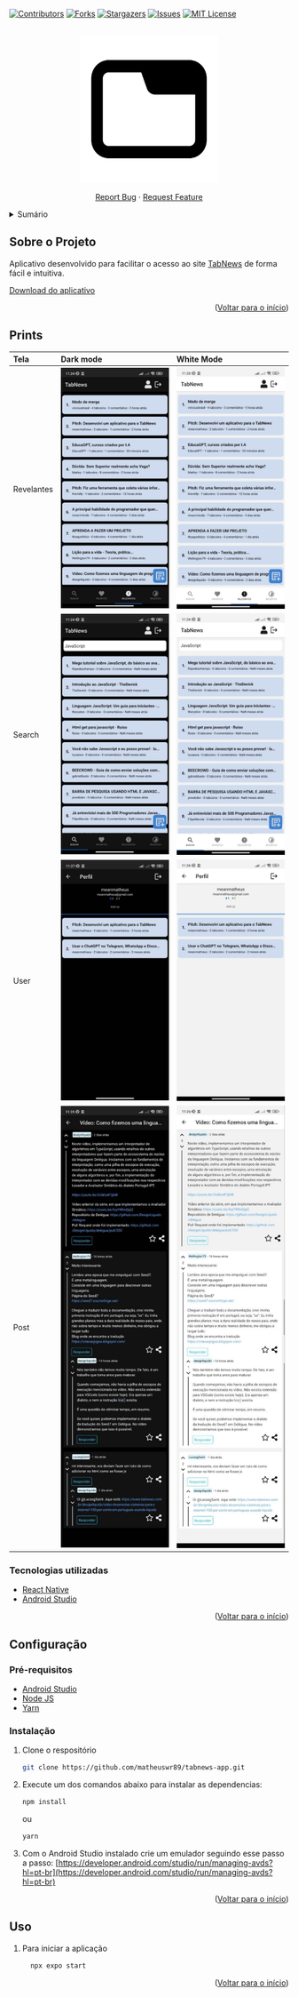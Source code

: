 <a id="readme-top"></a>

[![Contributors][contributors-shield]][contributors-url]
[![Forks][forks-shield]][forks-url]
[![Stargazers][stars-shield]][stars-url]
[![Issues][issues-shield]][issues-url]
[![MIT License][license-shield]][license-url]

<!-- PROJECT LOGO -->
<br />
<div align="center">
  <a href="https://github.com/matheuswr89/tabnews-app">
    <img src="./assets/splash.png" width="250px">
  </a>

  <p align="center">
    <a href="https://github.com/matheuswr89/tabnews-app/issues">Report Bug</a>
    ·
    <a href="https://github.com/matheuswr89/tabnews-app/issues">Request Feature</a>
  </p>
</div>

<!-- TABLE OF CONTENTS -->
<details>
  <summary>Sumário</summary>
  <ol>
    <li>
      <a href="#sobre-o-projeto">Sobre o Projeto</a>
      <ul>
        <li><a href="#tecnologias-utilizadas">Tecnologias utilizadas</a></li>
      </ul>
    </li>
    <li>
      <a href="#configuração">Configuração</a>
      <ul>
        <li><a href="#pré-requisitos">Pré-requisitos</a></li>
        <li><a href="#instalação">Instalação</a></li>
      </ul>
    </li>
    <li><a href="#uso">Uso</a></li>
    <!-- <li><a href="#contact">Contato</a></li> -->
  </ol>
</details>

<!-- ABOUT THE PROJECT -->

## Sobre o Projeto

Aplicativo desenvolvido para facilitar o acesso ao site [TabNews](www.tabnews.com.br/) de forma fácil e intuitiva.

[Download do aplicativo](https://github.com/matheuswr89/tabnews-app/raw/master/android/app/release/app-release.apk)

<p align="right">(<a href="#readme-top">Voltar para o início</a>)</p>

## Prints

| Tela       | Dark mode                                            | White Mode                                            |
| :--------- | :--------------------------------------------------- | :---------------------------------------------------- |
| Revelantes | <img src="./.img/revelantes-dark.jpg" width="250px"> | <img src="./.img/revelantes-white.jpg" width="250px"> |
| Search     | <img src="./.img/search-dark.jpg" width="250px">     | <img src="./.img/search-white.jpg" width="250px">     |
| User       | <img src="./.img/user-dark.jpg" width="250px">       | <img src="./.img/user-white.jpg" width="250px">       |
| Post       | <img src=".img/post-dark.jpg" width="250px">         | <img src=".img/post-white.jpg" width="250px">         |

### Tecnologias utilizadas

- [React Native](https://reactnative.dev/)
- [Android Studio](https://developer.android.com/studio)

<p align="right">(<a href="#readme-top">Voltar para o início</a>)</p>

<!-- GETTING STARTED -->

## Configuração

### Pré-requisitos

- [Android Studio](https://developer.android.com/studio)
- [Node JS](https://nodejs.org/en/)
- [Yarn](https://yarnpkg.com/)

### Instalação

1. Clone o respositório
   ```sh
   git clone https://github.com/matheuswr89/tabnews-app.git
   ```
2. Execute um dos comandos abaixo para instalar as dependencias:
   ```sh
   npm install
   ```
   ou
   ```sh
   yarn
   ```
3. Com o Android Studio instalado crie um emulador seguindo esse passo a passo: [https://developer.android.com/studio/run/managing-avds?hl=pt-br](https://developer.android.com/studio/run/managing-avds?hl=pt-br)

<p align="right">(<a href="#readme-top">Voltar para o início</a>)</p>

<!-- USAGE -->

## Uso

1. Para iniciar a aplicação
   ```sh
     npx expo start
   ```
   <p align="right">(<a href="#readme-top">Voltar para o início</a>)</p>

[contributors-shield]: https://img.shields.io/github/contributors/matheuswr89/tabnews-app.svg?style=for-the-badge
[contributors-url]: https://github.com/matheuswr89/tabnews-app/graphs/contributors
[forks-shield]: https://img.shields.io/github/forks/matheuswr89/tabnews-app.svg?style=for-the-badge
[forks-url]: https://github.com/matheuswr89/tabnews-app/network/members
[stars-shield]: https://img.shields.io/github/stars/matheuswr89/tabnews-app.svg?style=for-the-badge
[stars-url]: https://github.com/matheuswr89/tabnews-app/stargazers
[issues-shield]: https://img.shields.io/github/issues/matheuswr89/tabnews-app.svg?style=for-the-badge
[issues-url]: https://github.com/matheuswr89/tabnews-app/issues
[license-shield]: https://img.shields.io/github/license/matheuswr89/tabnews-app.svg?style=for-the-badge
[license-url]: https://github.com/matheuswr89/tabnews-app/blob/master/LICENSE.txt
